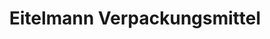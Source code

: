 ---
title: "Eitelmann Verpackungsmittel"
url: /rottenburg-am-neckar/eitelmann-verpackungsmittel/
shop: Schreibwaren
---